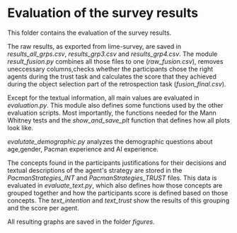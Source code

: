 # Evaluation of the survey results

This folder contains the evaluation of the survey results.

The raw results, as exported from lime-survey, are saved in *results_all_grps.csv*, *results_grp3.csv* and *results_grp4.csv*.
The module *result_fusion.py* combines all those files to one (*raw_fusion.csv*), removes uneccessary columns,checks whether the participants chose the right agents during the trust task and calculates the score that they achieved during the object selection part of the retrospection task (*fusion_final.csv*).

Except for the textual information, all main values are evaluated in *evaluation.py*.
This module also defines some functions used by the other evaluation scripts.
Most importantly, the functions needed for the Mann Whitney tests and the *show_and_save_plt* function that defines how all plots look like.

*evalutate_demographic.py* analyzes the demographic questions about age,gender, Pacman experience and AI experience.

The concepts found in the participants justifications for their decisions and textual descriptions of the agent's strategy are stored in the *PacmanStrategies_INT* and *PacmanStrategies_TRUST* files.
This data is evaluated in *evaluate_text.py*, which also defines how those concepts are grouped together and how the participants score is defined based on those concepts.
The *text_intention* and *text_trust* show the results of this grouping and the score per agent.

All resulting graphs are saved in the folder *figures*.
